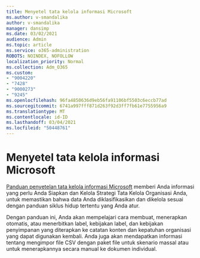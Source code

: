 ```yaml
---
title: Menyetel tata kelola informasi Microsoft
ms.author: v-smandalika
author: v-smandalika
manager: dansimp
ms.date: 03/02/2021
audience: Admin
ms.topic: article
ms.service: o365-administration
ROBOTS: NOINDEX, NOFOLLOW
localization_priority: Normal
ms.collection: Adm_O365
ms.custom:
- "9004220"
- "7428"
- "9000273"
- "9245"
ms.openlocfilehash: 96fa4850636d9eb56fa91106bf5503c6eccb77ad
ms.sourcegitcommit: 6741a997fff871d263f92d3ff7fb61e7755956a9
ms.translationtype: MT
ms.contentlocale: id-ID
ms.lasthandoff: 03/04/2021
ms.locfileid: "50448761"
---
```

# <a name="set-up-microsoft-information-governance"></a>Menyetel tata kelola informasi Microsoft

[Panduan penyetelan tata kelola informasi Microsoft](https://go.microsoft.com/fwlink/?linkid=2146529) memberi Anda informasi yang perlu Anda Siapkan dan Kelola Strategi Tata Kelola Organisasi Anda, untuk memastikan bahwa data Anda diklasifikasikan dan dikelola sesuai dengan panduan siklus hidup tertentu yang Anda atur.

Dengan panduan ini, Anda akan mempelajari cara membuat, menerapkan otomatis, atau menerbitkan label, kebijakan label, dan kebijakan penyimpanan yang diterapkan ke catatan konten dan kepatuhan organisasi yang dapat digunakan kembali. Anda juga akan mendapatkan informasi tentang mengimpor file CSV dengan paket file untuk skenario massal atau untuk menerapkannya secara manual ke dokumen individual.

